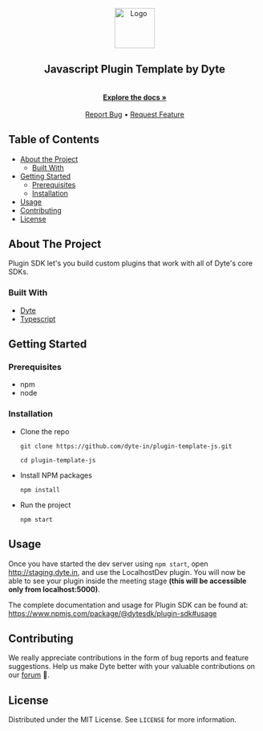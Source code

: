 <!-- PROJECT LOGO -->
<p align="center">
  <a href="https://dyte.io">
    <img src="https://dyte-uploads.s3.ap-south-1.amazonaws.com/dyte-logo-dark.svg" alt="Logo" width="80">
  </a>
  <h2 align="center">Javascript Plugin Template by Dyte</h3>
  <p align="center">
    <br />
    <a href="https://docs.dyte.io"><strong>Explore the docs »</strong></a>
    <br />
    <br />
    <a href="https://github.com/dyte-in/plugin-sdk/issues">Report Bug</a>
    •
    <a href="https://github.com/dyte-in/plugin-sdk/issues">Request Feature</a>
  </p>
</p>

<!-- TABLE OF CONTENTS -->
## Table of Contents
- [About the Project](#about-the-project)
  - [Built With](#built-with)
- [Getting Started](#getting-started)
  - [Prerequisites](#prerequisites)
  - [Installation](#installation)
- [Usage](#usage)
- [Contributing](#contributing)
- [License](#license)

## About The Project
Plugin SDK let's you build custom plugins that work with all of Dyte's core SDKs.
### Built With
- [Dyte](https://dyte.io/)
- [Typescript](https://typescriptlang.org/)

<!-- GETTING STARTED -->
## Getting Started
### Prerequisites
- npm
- node
### Installation
- Clone the repo
  ```
  git clone https://github.com/dyte-in/plugin-template-js.git

  cd plugin-template-js
  ```
- Install NPM packages
  ```
  npm install
  ```
- Run the project
  ```
  npm start
  ```

<!-- USAGE EXAMPLES -->
## Usage
Once you have started the dev server using `npm start`, open http://staging.dyte.in, and use the LocalhostDev plugin. You will now be able to see your plugin inside the meeting stage
**(this will be accessible only from localhost:5000)**.


The complete documentation and usage for Plugin SDK can be found at: https://www.npmjs.com/package/@dytesdk/plugin-sdk#usage

## Contributing
We really appreciate contributions in the form of bug reports and feature suggestions. Help us make Dyte better with your valuable contributions on our [forum]('https://discord.com/invite/pxRcdNufvk') 🙂.

## License
Distributed under the MIT License. See `LICENSE` for more information.
